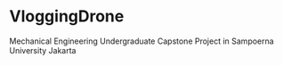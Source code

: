 # VloggingDrone
Mechanical Engineering Undergraduate Capstone Project in Sampoerna University Jakarta 
